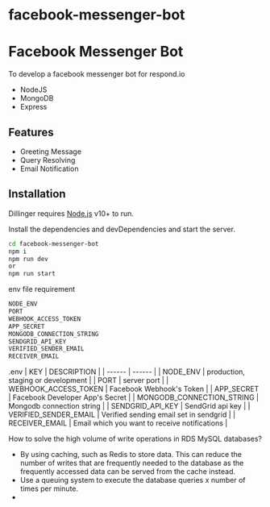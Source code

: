 # facebook-messenger-bot

# Facebook Messenger Bot

To develop a facebook messenger bot for respond.io

- NodeJS
- MongoDB
- Express

## Features

- Greeting Message
- Query Resolving
- Email Notification

## Installation

Dillinger requires [Node.js](https://nodejs.org/) v10+ to run.

Install the dependencies and devDependencies and start the server.

```sh
cd facebook-messenger-bot
npm i
npm run dev
or
npm run start
```

env file requirement

```sh
NODE_ENV
PORT
WEBHOOK_ACCESS_TOKEN
APP_SECRET
MONGODB_CONNECTION_STRING
SENDGRID_API_KEY
VERIFIED_SENDER_EMAIL
RECEIVER_EMAIL
```

.env
| KEY | DESCRIPTION |
| ------ | ------ |
| NODE_ENV | production, staging or development |
| PORT | server port |
| WEBHOOK_ACCESS_TOKEN | Facebook Webhook's Token |
| APP_SECRET | Facebook Developer App's Secret |
| MONGODB_CONNECTION_STRING | Mongodb connection string |
| SENDGRID_API_KEY | SendGrid api key |
| VERIFIED_SENDER_EMAIL | Verified sending email set in sendgrid |
| RECEIVER_EMAIL | Email which you want to receive notifications |

How to solve the high volume of write operations in RDS MySQL databases?

- By using caching, such as Redis to store data. This can reduce the number of writes that are frequently needed to the database as the frequently accessed data can be served from the cache instead.
- Use a queuing system to execute the database queries x number of times per minute.
-
